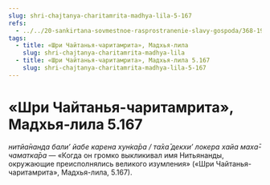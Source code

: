```yaml
---
slug: shri-chajtanya-charitamrita-madhya-lila-5-167
refs:
  - ../../20-sankirtana-sovmestnoe-rasprostranenie-slavy-gospoda/368-1982-02-27-a2-rasprostraniteli-kapel-nektara.md
tags:
  - title: «Шри Чайтанья-чаритамрита», Мадхья-лила
    slug: shri-chajtanya-charitamrita-madhya-lila
  - title: «Шри Чайтанья-чаритамрита», Мадхья-лила 5.167
    slug: shri-chajtanya-charitamrita-madhya-lila-5-167
---
```


# «Шри Чайтанья-чаритамрита», Мадхья-лила 5.167

*нитйа̄нанда бали’ йабе карена хун̇ка̄ра / та̄ха̄ декхи’ локера хайа маха̄-чаматка̄ра* — «Когда он громко выкликивал имя Нитьянанды, окружающие преисполнялись великого изумления» («Шри Чайтанья-чаритамрита», Мадхья-лила, 5.167).
